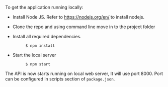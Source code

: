 To get the application running locally:

- Install Node JS. Refer to https://nodejs.org/en/ to install nodejs.

- Clone the repo and using command line move in to the project folder

- Install all required dependencies.

```
         $ npm install
```

- Start the local server

```
         $ npm start
```

The API is now starts running on local web server, It will use port 8000. Port can be configured in scripts section of `package.json`.
